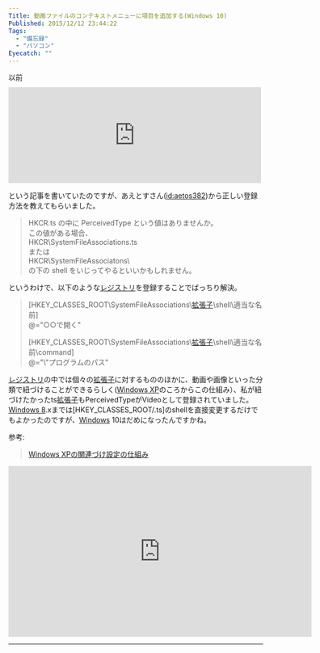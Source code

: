 ```yaml
---
Title: 動画ファイルのコンテキストメニューに項目を追加する(Windows 10)
Published: 2015/12/12 23:44:22
Tags:
  - "備忘録"
  - "パソコン"
Eyecatch: ""
---
```

<p>以前
<iframe src="http://blog.thty.net/embed/2015/10/13/224851" title="【誰か教えて】音楽、動画関係のファイルのコンテキストメニューに項目を追加したい(Windows 10限定) - Pandora Pocket" class="embed-card embed-blogcard" scrolling="no" frameborder="0" style="display: block; width: 100%; height: 190px; max-width: 500px; margin: 10px 0px;"></iframe></p>

<p>という記事を書いていたのですが、あえとすさん(<a href="http://blog.hatena.ne.jp/aetos382/">id:aetos382</a>)から正しい登録方法を教えてもらいました。</p>

<blockquote><p>HKCR.ts の中に PerceivedType という値はありませんか。<br/>
この値がある場合、<br/>
HKCR\SystemFileAssociations.ts<br/>
または<br/>
HKCR\SystemFileAssociatons\<PerceivedType の値><br/>
の下の shell をいじってやるといいかもしれません。</p></blockquote>

<p>というわけで、以下のような<a class="keyword" href="http://d.hatena.ne.jp/keyword/%A5%EC%A5%B8%A5%B9%A5%C8%A5%EA">レジストリ</a>を登録することでばっちり解決。</p>

<blockquote><p>[HKEY_CLASSES_ROOT\SystemFileAssociations\<a class="keyword" href="http://d.hatena.ne.jp/keyword/%B3%C8%C4%A5%BB%D2">拡張子</a>\shell\適当な名前]<br/>
@="○○で開く"</p>

<p>[HKEY_CLASSES_ROOT\SystemFileAssociations\<a class="keyword" href="http://d.hatena.ne.jp/keyword/%B3%C8%C4%A5%BB%D2">拡張子</a>\shell\適当な名前\command]<br/>
@="\"プログラムのパス"</p></blockquote>

<p><a class="keyword" href="http://d.hatena.ne.jp/keyword/%A5%EC%A5%B8%A5%B9%A5%C8%A5%EA">レジストリ</a>の中では個々の<a class="keyword" href="http://d.hatena.ne.jp/keyword/%B3%C8%C4%A5%BB%D2">拡張子</a>に対するもののほかに、動画や画像といった分類で紐づけることができるらしく(<a class="keyword" href="http://d.hatena.ne.jp/keyword/Windows%20XP">Windows XP</a>のころからこの仕組み）、私が紐づけたかったts<a class="keyword" href="http://d.hatena.ne.jp/keyword/%B3%C8%C4%A5%BB%D2">拡張子</a>もPerceivedTypeがVideoとして登録されていました。<br/>
<a class="keyword" href="http://d.hatena.ne.jp/keyword/Windows%208">Windows 8</a>.xまでは[HKEY_CLASSES_ROOT/.ts]のshellを直接変更するだけでもよかったのですが、<a class="keyword" href="http://d.hatena.ne.jp/keyword/Windows">Windows</a> 10はだめになったんですかね。</p>

<p>参考:
<blockquote class="wp-embedded-content"><a href="http://sgry.jp/blog/2005/02/19/2567/">Windows XPの関連づけ設定の仕組み</a></blockquote><script type='text/javascript'><!--//--><![CDATA[//><!--!function(a,b){"use strict";function c(){if(!e){e=!0;var a,c,d,f,g=-1!==navigator.appVersion.indexOf("MSIE 10"),h=!!navigator.userAgent.match(/Trident.*rv:11\./),i=b.querySelectorAll("iframe.wp-embedded-content"),j=b.querySelectorAll("blockquote.wp-embedded-content");for(c=0;c<j.length;c++)j[c].style.display="none";for(c=0;c<i.length;c++)if(d=i[c],d.style.display="",!d.getAttribute("data-secret")){if(f=Math.random().toString(36).substr(2,10),d.src+="#?secret="+f,d.setAttribute("data-secret",f),g||h)a=d.cloneNode(!0),a.removeAttribute("security"),d.parentNode.replaceChild(a,d)}else;}}var d=!1,e=!1;if(b.querySelector)if(a.addEventListener)d=!0;if(a.wp=a.wp||{},!a.wp.receiveEmbedMessage)if(a.wp.receiveEmbedMessage=function(c){var d=c.data;if(d.secret||d.message||d.value)if(!/[^a-zA-Z0-9]/.test(d.secret)){var e,f,g,h,i,j=b.querySelectorAll('iframe[data-secret="'+d.secret+'"]'),k=b.querySelectorAll('blockquote[data-secret="'+d.secret+'"]');for(e=0;e<k.length;e++)k[e].style.display="none";for(e=0;e<j.length;e++)if(f=j[e],c.source===f.contentWindow){if(f.style.display="","height"===d.message){if(g=parseInt(d.value,10),g>1e3)g=1e3;else if(200>~~g)g=200;f.height=g}if("link"===d.message)if(h=b.createElement("a"),i=b.createElement("a"),h.href=f.getAttribute("src"),i.href=d.value,i.host===h.host)if(b.activeElement===f)a.top.location.href=d.value}else;}},d)a.addEventListener("message",a.wp.receiveEmbedMessage,!1),b.addEventListener("DOMContentLoaded",c,!1),a.addEventListener("load",c,!1)}(window,document);//--><!]]></script><iframe sandbox="allow-scripts" security="restricted" src="http://sgry.jp/blog/2005/02/19/2567/embed/" width="600" height="338" title="埋め込まれた WordPress の投稿" frameborder="0" marginwidth="0" marginheight="0" scrolling="no" class="wp-embedded-content"></iframe></p>

***